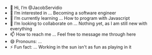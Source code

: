- 👋 Hi, I’m @JacobServidio
- 👀 I’m interested in ... Becoming a software engineer
- 🌱 I’m currently learning ... How to program with Javascript
- 💞️ I’m looking to collaborate on ... Nothing yet, as I am still new with everything
- 📫 How to reach me ... Feel free to message me through here
- 😄 Pronouns: ...
- ⚡ Fun fact: ... Working in the sun isn't as fun as playing in it

<!---
JacobServidio/JacobServidio is a ✨ special ✨ repository because its `README.md` (this file) appears on your GitHub profile.
You can click the Preview link to take a look at your changes.
--->
